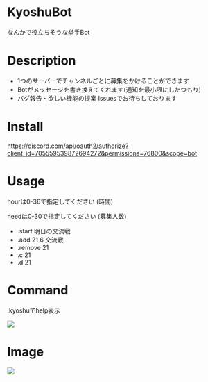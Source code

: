# KyoshuBot
なんかで役立ちそうな挙手Bot

# Description
* 1つのサーバーでチャンネルごとに募集をかけることができます
* Botがメッセージを書き換えてくれます(通知を最小限にしたつもり)
* バグ報告・欲しい機能の提案 Issuesでお待ちしております

# Install
https://discord.com/api/oauth2/authorize?client_id=705559539872694272&permissions=76800&scope=bot

# Usage
hourは0-36で指定してください (時間)

needは0-30で指定してください (募集人数)

* .start 明日の交流戦
* .add 21 6 交流戦
* .remove 21
* .c 21
* .d 21

# Command

.kyoshuでhelp表示

![](https://i.imgur.com/G7XjreB.png)

# Image
![](https://i.imgur.com/MpV9pCV.png)
